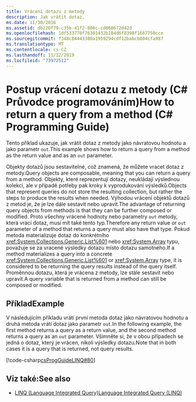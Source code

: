 ```yaml
---
title: Vrácení dotazu z metody
description: Jak vrátit dotaz.
ms.date: 11/30/2016
ms.assetid: db220f79-c35b-41f2-886c-cd068672d42d
ms.openlocfilehash: 1df533770f76301432b104d6f8398f1687750cce
ms.sourcegitcommit: f348c84443380a1959294cdf12babcb804cfa987
ms.translationtype: MT
ms.contentlocale: cs-CZ
ms.lasthandoff: 11/12/2019
ms.locfileid: "73972512"
---
```

# <a name="how-to-return-a-query-from-a-method-c-programming-guide"></a><span data-ttu-id="a61c5-103">Postup vrácení dotazu z metody (C# Průvodce programováním)</span><span class="sxs-lookup"><span data-stu-id="a61c5-103">How to return a query from a method (C# Programming Guide)</span></span>
<span data-ttu-id="a61c5-104">Tento příklad ukazuje, jak vrátit dotaz z metody jako návratovou hodnotu a jako parametr `out`.</span><span class="sxs-lookup"><span data-stu-id="a61c5-104">This example shows how to return a query from a method as the return value and as an `out` parameter.</span></span>  
  
 <span data-ttu-id="a61c5-105">Objekty dotazů jsou sestavitelné, což znamená, že můžete vracet dotaz z metody.</span><span class="sxs-lookup"><span data-stu-id="a61c5-105">Query objects are composable, meaning that you can return a query from a method.</span></span> <span data-ttu-id="a61c5-106">Objekty, které reprezentují dotazy, neukládají výslednou kolekci, ale v případě potřeby pak kroky k vyprodukování výsledků.</span><span class="sxs-lookup"><span data-stu-id="a61c5-106">Objects that represent queries do not store the resulting collection, but rather the steps to produce the results when needed.</span></span> <span data-ttu-id="a61c5-107">Výhodou vrácení objektů dotazů z metod je, že je lze dále sestavit nebo upravit.</span><span class="sxs-lookup"><span data-stu-id="a61c5-107">The advantage of returning query objects from methods is that they can be further composed or modified.</span></span> <span data-ttu-id="a61c5-108">Proto všechny vrácené hodnoty nebo parametry `out` metody, která vrací dotaz, musí mít také tento typ.</span><span class="sxs-lookup"><span data-stu-id="a61c5-108">Therefore any return value or `out` parameter of a method that returns a query must also have that type.</span></span> <span data-ttu-id="a61c5-109">Pokud metoda materializuje dotaz do konkrétního <xref:System.Collections.Generic.List%601> nebo <xref:System.Array> typu, považuje se za vracené výsledky dotazu místo dotazu samotného.</span><span class="sxs-lookup"><span data-stu-id="a61c5-109">If a method materializes a query into a concrete <xref:System.Collections.Generic.List%601> or <xref:System.Array> type, it is considered to be returning the query results instead of the query itself.</span></span> <span data-ttu-id="a61c5-110">Proměnnou dotazu, která je vrácena z metody, lze stále sestavit nebo upravit.</span><span class="sxs-lookup"><span data-stu-id="a61c5-110">A query variable that is returned from a method can still be composed or modified.</span></span>  
  
## <a name="example"></a><span data-ttu-id="a61c5-111">Příklad</span><span class="sxs-lookup"><span data-stu-id="a61c5-111">Example</span></span>  
 <span data-ttu-id="a61c5-112">V následujícím příkladu vrátí první metoda dotaz jako návratovou hodnotu a druhá metoda vrátí dotaz jako parametr `out`.</span><span class="sxs-lookup"><span data-stu-id="a61c5-112">In the following example, the first method returns a query as a return value, and the second method returns a query as an `out` parameter.</span></span> <span data-ttu-id="a61c5-113">Všimněte si, že v obou případech se jedná o dotaz, který je vrácen, nikoli výsledky dotazu.</span><span class="sxs-lookup"><span data-stu-id="a61c5-113">Note that in both cases it is a query that is  returned, not query results.</span></span>  
  
 [!code-csharp[csProgGuideLINQ#80](~/samples/snippets/csharp/concepts/linq/how-to-return-a-query-from-a-method_1.cs)]  

## <a name="see-also"></a><span data-ttu-id="a61c5-114">Viz také:</span><span class="sxs-lookup"><span data-stu-id="a61c5-114">See also</span></span>

- [<span data-ttu-id="a61c5-115">LINQ (Language Integrated Query)</span><span class="sxs-lookup"><span data-stu-id="a61c5-115">Language Integrated Query (LINQ)</span></span>](index.md)
